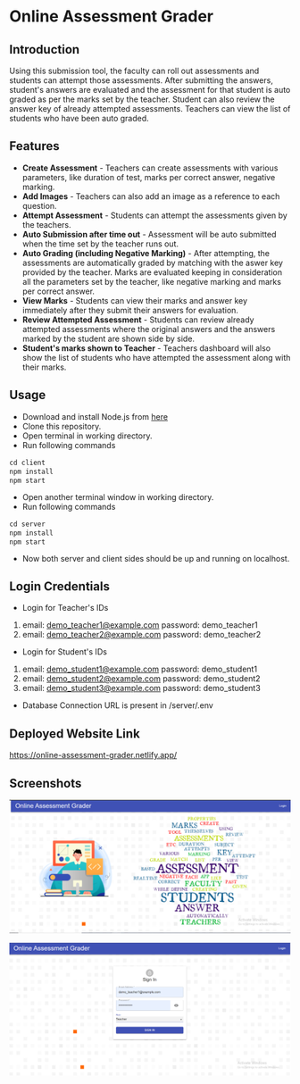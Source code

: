 # Online Assessment Grader

## Introduction

Using this submission tool, the faculty can roll out assessments and students can attempt those assessments. After submitting the answers, student's answers are evaluated and the assessment for that student is auto graded as per the marks set by the teacher.
Student can also review the answer key of already attempted assessments. Teachers can view the list of students who have been auto graded.

## Features

* **Create Assessment** - Teachers can create assessments with various parameters, like duration of test, marks per correct answer, negative marking.
* **Add Images** - Teachers can also add an image as a reference to each question.
* **Attempt Assessment** - Students can attempt the assessments given by the teachers.
* **Auto Submission after time out** - Assessment will be auto submitted when the time set by the teacher runs out.
* **Auto Grading (including Negative Marking)** - After attempting, the assessments are automatically graded by matching with the aswer key provided by the teacher. Marks are evaluated keeping in consideration all the parameters set by the teacher, like negative marking and marks per correct answer.
* **View Marks** - Students can view their marks and answer key immediately after they submit their answers for evaluation.
* **Review Attempted Assessment** - Students can review already attempted assessments where the original answers and the answers marked by the student are shown side by side.
* **Student's marks shown to Teacher** - Teachers dashboard will also show the list of students who have attempted the assessment along with their marks.

## Usage
* Download and install Node.js from [here](https://nodejs.org/en/download/)
* Clone this repository.
* Open terminal in working directory.
* Run following commands
```
cd client
npm install
npm start
```

* Open another terminal window in working directory.
* Run following commands
```
cd server
npm install
npm start
```

* Now both server and client sides should be up and running on localhost.

## Login Credentials

* Login for Teacher's IDs
1. email: demo_teacher1@example.com password: demo_teacher1
2. email: demo_teacher2@example.com password: demo_teacher2
* Login for Student's IDs
1. email: demo_student1@example.com password: demo_student1
2. email: demo_student2@example.com password: demo_student2
3. email: demo_student3@example.com password: demo_student3

* Database Connection URL is present in /server/.env

## Deployed Website Link
   https://online-assessment-grader.netlify.app/

## Screenshots

![Home Page](https://github.com/taniyagupta840/online-assessment-grader/blob/main/screenshots/app1.PNG)


![Login Page](https://github.com/taniyagupta840/online-assessment-grader/blob/main/screenshots/app2.PNG)
